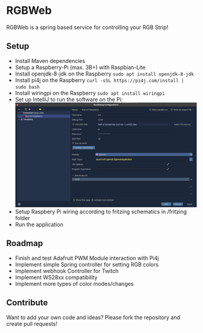 # RGBWeb

RGBWeb is a spring based service for controlling your RGB Strip!

## Setup

- Install Maven dependencies
- Setup a Raspberry-Pi (max. 3B+) with Raspbian-Lite
- Install openjdk-8-jdk on the Raspberry `sudo apt install openjdk-8-jdk`
- Install pi4j on the Raspberry `curl -sSL https://pi4j.com/install | sudo bash`
- Install wiringpi on the Raspberry `sudo apt install wiringpi`
- Set up IntelliJ to run the software on the Pi:
![IntelliJ Setup](https://raw.githubusercontent.com/SirNiggo/rgbweb/main/intellij-setup.png)
- Setup Raspbery Pi wiring according to fritzing schematics in /fritzing folder
- Run the application
## Roadmap

- Finish and test Adafruit PWM Module interaction with Pi4j
- Implement simple Spring controller for setting RGB colors
- Implement webhook Controller for Twitch
- Implement WS28xx compatibility
- Implement more types of color modes/changes
## Contribute
Want to add your own code and ideas? Please fork the repository and create pull requests!
